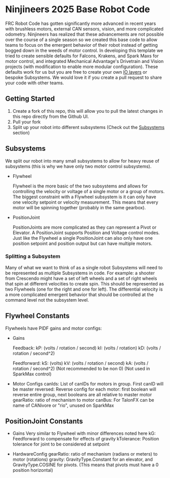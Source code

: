 # Ninjineers 2025 Base Robot Code

FRC Robot Code has gotten significantly more advanced in recent years with brushless motors, external CAN sensors, vision, and more complicated odometry. Ninjineers has realized that these advancements are not possible over the course of a single season so we created this base code to allow teams to focus on the emergent behavior of their robot instead of getting bogged down in the weeds of motor control. In developing this template we tried to create sensible defaults for Falcons, Krakens, and Spark Maxs for motor control, and integrated Mechanical Advantage's Drivetrain and Vision projects (with modification to enable more modular configuration). These defaults work for us but you are free to create your own [IO layers](https://docs.advantagekit.org/data-flow/recording-inputs/io-interfaces) or bespoke Subsystems. We would love it if you create a pull request to share your code with other teams.

## Getting Started

1. Create a fork of this repo, this will allow you to pull the latest changes in this repo directly from the Github UI.
2. Pull your fork
3. Split up your robot into different subsystems (Check out the [Subsystems](#subsystems) section)


## Subsystems

We split our robot into many small subsystems to allow for heavy reuse of subsystems (this is why we have only two motor control subsystems).

* Flywheel

  Flywheel is the more basic of the two subsystems and allows for controlling the velocity or voltage of a single motor or a group of motors. The biggest constraint with a Flywheel subsystem is it can only have one velocity setpoint or velocity measurement. This means that every motor will be spinning together (probably in the same gearbox).

* PositionJoint

  PositionJoints are more complicated as they can represent a Pivot or Elevator. A PositionJoint supports Position and Voltage control modes. Just like the Flywheel a single PositionJoint can also only have one position setpoint and position output but can have multiple motors.

### Splitting a Subsystem

Many of what we want to think of as a single robot Subsystems will need to be represented as multiple Subsystems in code. For example: a shooter from Crescendo might have a set of left wheels and a set of right wheels that spin at different velocities to create spin. This should be represented as two Flywheels (one for the right and one for left). The differential velocity is a more complicated emergent behavior that should be controlled at the command level not the subsystem level.

## Flywheel Constants

Flywheels have PIDF gains and motor configs:
* Gains

  Feedback:
  kP: (volts / rotation / second)
  kI: (volts / rotation)
  kD: (volts / rotation / second^2)

  Feedforward:
  kS: (volts)
  kV: (volts / rotation / second)
  kA: (volts / rotation / second^2) (Not recommended to be non 0) (Not used in SparkMax control)

* Motor Configs
  canIds: List of canIDs for motors in group. First canID will be master
  reversed: Reverse config for each motor: first boolean will reverse entire group, next booleans are all relative to master motor
  gearRatio: ratio of mechanism to motor
  canBus: For TalonFX can be name of CANivore or "rio", unused on SparkMax

## PositionJoint Constants

* Gains
  Very similar to Flywheel with minor differences noted here
  kG: Feedforward to compensate for effects of gravity
  kTolerance: Position tolerance for joint to be considered at setpoint

* HardwareConfig
  gearRatio: ratio of mechanism (radians or meters) to motor (rotations)
  gravity: GravityType.Constant for an elevator, and GravityType.COSINE for pivots. (This means that pivots must have a 0 position horizontal)

